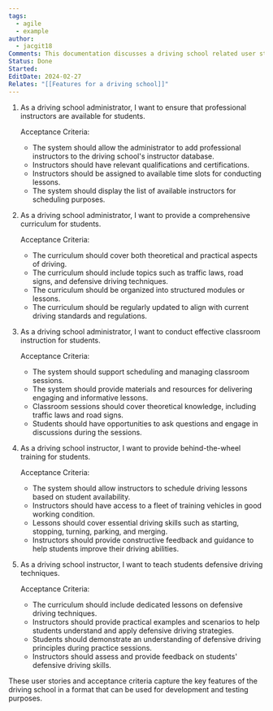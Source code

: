 ```yaml
---
tags:
  - agile
  - example
author:
  - jacgit18
Comments: This documentation discusses a driving school related user story example with acceptance criteria.
Status: Done
Started: 
EditDate: 2024-02-27
Relates: "[[Features for a driving school]]"
---
```

1. As a driving school administrator, I want to ensure that professional instructors are available for students.

   Acceptance Criteria:
   - The system should allow the administrator to add professional instructors to the driving school's instructor database.
   - Instructors should have relevant qualifications and certifications.
   - Instructors should be assigned to available time slots for conducting lessons.
   - The system should display the list of available instructors for scheduling purposes.

2. As a driving school administrator, I want to provide a comprehensive curriculum for students.

   Acceptance Criteria:
   - The curriculum should cover both theoretical and practical aspects of driving.
   - The curriculum should include topics such as traffic laws, road signs, and defensive driving techniques.
   - The curriculum should be organized into structured modules or lessons.
   - The curriculum should be regularly updated to align with current driving standards and regulations.

3. As a driving school administrator, I want to conduct effective classroom instruction for students.

   Acceptance Criteria:
   - The system should support scheduling and managing classroom sessions.
   - The system should provide materials and resources for delivering engaging and informative lessons.
   - Classroom sessions should cover theoretical knowledge, including traffic laws and road signs.
   - Students should have opportunities to ask questions and engage in discussions during the sessions.

4. As a driving school instructor, I want to provide behind-the-wheel training for students.

   Acceptance Criteria:
   - The system should allow instructors to schedule driving lessons based on student availability.
   - Instructors should have access to a fleet of training vehicles in good working condition.
   - Lessons should cover essential driving skills such as starting, stopping, turning, parking, and merging.
   - Instructors should provide constructive feedback and guidance to help students improve their driving abilities.

5. As a driving school instructor, I want to teach students defensive driving techniques.

   Acceptance Criteria:
   - The curriculum should include dedicated lessons on defensive driving techniques.
   - Instructors should provide practical examples and scenarios to help students understand and apply defensive driving strategies.
   - Students should demonstrate an understanding of defensive driving principles during practice sessions.
   - Instructors should assess and provide feedback on students' defensive driving skills.

These user stories and acceptance criteria capture the key features of the driving school in a format that can be used for development and testing purposes.